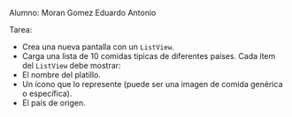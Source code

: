 Alumno: Moran Gomez Eduardo Antonio

Tarea: 
   - Crea una nueva pantalla con un `ListView`.
   - Carga una lista de 10 comidas típicas de diferentes países. Cada ítem del `ListView` debe mostrar:
   - El nombre del platillo.
   - Un ícono que lo represente (puede ser una imagen de comida genérica o específica).
   -  El país de origen.
